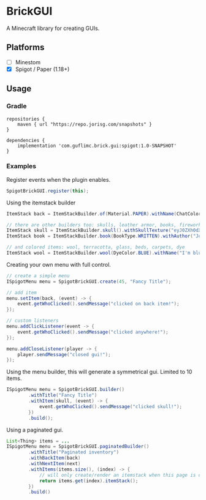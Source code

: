 # BrickGUI

A Minecraft library for creating GUIs.


## Platforms

* [ ] Minestom
* [x] Spigot / Paper (1.18+)

## Usage
### Gradle
```
repositories {
    maven { url "https://repo.jorisg.com/snapshots" }
}

dependencies {
    implementation 'com.guflimc.brick.gui:spigot:1.0-SNAPSHOT'
}
```

### Examples

Register events when the plugin enables.
```java
SpigotBrickGUI.register(this);
```

Using the itemstack builder
```java
ItemStack back = ItemStackBuilder.of(Material.PAPER).withName(ChatColor.GREEN + "Back").build();

// there are other builders too: skulls, leather armor, books, firework, potions, banners
ItemStack skull = ItemStackBuilder.skull().withSkullTexture("eyJ0ZXh0dX....").build();
ItemStack book = ItemStackBuilder.book(BookType.WRITTEN).withAuthor("Joris Guffens").withPage("Awesome!").build();

// and colored items: wool, terracotta, glass, beds, carpets, dye
ItemStack wool = ItemStackBuilder.wool(DyeColor.BLUE).withName("I'm blue dabe die dabe daa").build();

```

Creating your own menu with full control.
```java
// create a simple menu
ISpigotMenu menu = SpigotBrickGUI.create(45, "Fancy Title");

// add item
menu.setItem(back, (event) -> {
    event.getWhoClicked().sendMessage("clicked on back item!");
});

// custom listeners
menu.addClickListener(event -> {
    event.getWhoClicked().sendMessage("clicked anywhere!");
});

menu.addCloseListener(player -> {
    player.sendMessage("closed gui!");
});
```

Using the menu builder, this will generate a symmetrical gui. Limited to 10 items.
```java
ISpigotMenu menu = SpigotBrickGUI.builder()
        .withTitle("Fancy Title")
        .withItem(skull, (event) -> {
            event.getWhoClicked().sendMessage("clicked skull!");
        })
        .build();
```

Using a paginated gui.
```java
List<Thing> items = ...
ISpigotMenu menu = SpigotBrickGUI.paginatedBuilder()
        .withTitle("Paginated inventory")
        .withBackItem(back)
        .withNextItem(next)
        .withItems(items.size(), (index) -> {
            // will only create/render an itemstack when this page is opened.
            return items.get(index).itemStack();
        })
        .build()
```

